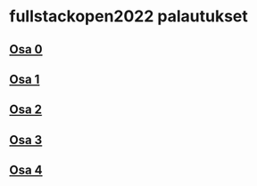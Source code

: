 # fullstackopen2022 palautukset

## [Osa 0](https://github.com/Desipeli/fullstackopen2022/tree/main/osa0)

## [Osa 1](https://github.com/Desipeli/fullstackopen2022/tree/main/osa1)

## [Osa 2](https://github.com/Desipeli/fullstackopen2022/tree/main/osa2)

## [Osa 3](https://github.com/Desipeli/fullstackopen2022osa3)

## [Osa 4](https://github.com/Desipeli/fullstackopen2022osa4)
